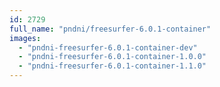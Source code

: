 ```yaml
---
id: 2729
full_name: "pndni/freesurfer-6.0.1-container"
images: 
  - "pndni-freesurfer-6.0.1-container-dev"
  - "pndni-freesurfer-6.0.1-container-1.0.0"
  - "pndni-freesurfer-6.0.1-container-1.1.0"
---
```

